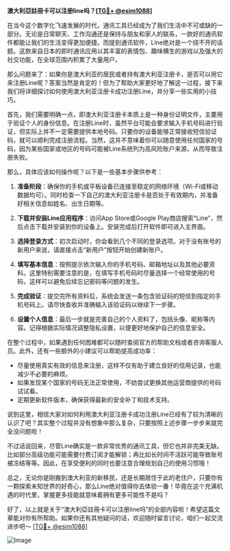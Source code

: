 **澳大利亞註冊卡可以注册line吗？[[TG💪+ @esim1088](https://t.me/s/esim1088)]**

在当今这个数字化飞速发展的时代，通讯工具已经成为了我们生活中不可或缺的一部分。无论是日常聊天、工作沟通还是保持与朋友和家人的联系，一款好的通讯软件都能让我们的生活变得更加便捷。而提到通讯软件，Line绝对是一个绕不开的话题。这款来自日本的即时通讯应用以其丰富的表情包、趣味横生的游戏以及强大的社交功能，在全球范围内积累了大量用户。

那么问题来了：如果你是澳大利亚的居民或者持有澳大利亚注册卡，是否可以用它来注册Line呢？答案当然是肯定的！但为了帮助大家更好地了解这一过程，接下来我们将详细探讨如何使用澳大利亚注册卡成功注册Line，并分享一些实用的小技巧。

首先，我们需要明确一点，即澳大利亚注册卡本质上是一种身份证明文件，主要用于验证个人的身份信息。在注册Line时，虽然平台可能会要求输入手机号码进行验证，但实际上并不一定需要提供本地号码。只要你的设备能够正常接收短信验证码，就可以顺利完成注册流程。当然，这并不意味着你可以随意使用任何国家的号码，因为某些国家或地区的号码可能被Line系统列为高风险账户来源，从而导致注册失败。

那么，具体应该如何操作呢？以下是一些基本步骤供参考：

1. **准备阶段**：确保你的手机或平板设备已连接至稳定的网络环境（Wi-Fi或移动数据均可）。同时检查一下自己的澳大利亚注册卡是否处于有效期内，并准备好相关信息如姓名、出生日期等。
   
2. **下载并安装Line应用程序**：访问App Store或Google Play商店搜索“Line”，然后点击下载并安装到你的设备上。安装完成后打开软件即可进入主界面。
   
3. **选择登录方式**：初次启动时，你会看到几个不同的登录选项。对于没有账号的新用户来说，请直接点击“新用户”按钮开始创建新账户。
   
4. **填写基本信息**：按照提示依次输入你的手机号码、邮箱地址以及其他必要资料。这里特别需要注意的是，在填写手机号码时尽量选择一个经常使用的号码，这样可以避免后续忘记密码等问题的发生。
   
5. **完成验证**：提交完所有资料后，系统会发送一条包含验证码的短信到指定的手机号码上。请尽快查收并准确输入该验证码以继续下一步骤。
   
6. **设置个人信息**：最后一步就是完善自己的个人资料了，包括头像、昵称等内容。记得根据实际情况调整隐私设置，以便更好地保护自己的信息安全。

在整个过程中，如果遇到任何困难都可以随时查阅官方的帮助文档或者咨询客服人员。此外，还有一些额外的小建议可以帮助提高成功率：

- 尽量使用真实有效的信息来注册，这样不仅有助于建立良好的信用记录，也能减少不必要的麻烦。
- 如果发现某个国家的号码无法正常使用，不妨尝试更换其他运营商提供的号码试试看。
- 定期更新软件版本，确保获得最新的安全补丁和技术支持。

说到这里，相信大家对如何利用澳大利亚注册卡成功注册Line已经有了较为清晰的认识了吧？其实整个过程并没有想象中那么复杂，只要按照上述步骤一步步来就完全没问题啦！

不过话说回来，尽管Line确实是一款非常优秀的通讯工具，但它也并非完美无缺。比如部分高级功能可能需要付费订阅才能解锁；再比如长时间不活跃可能导致账号被冻结等等。因此，在享受便利的同时也要注意合理规划自己的使用习惯哦！

总之，无论你是刚搬到澳大利亚的新移民，还是长期居住于此的老住户，只要你有一颗探索未知世界的好奇心，那么Line绝对值得你去体验一番！毕竟在这个充满机遇的时代里，掌握更多技能就意味着拥有更多可能性不是吗？

好了，以上就是关于“澳大利亞註冊卡可以注册line吗”的全部内容啦！希望这篇文章能对你有所帮助。如果你还有其他疑问的话，欢迎随时留言讨论，咱们一起交流进步吧～ [[TG💪+ @esim1088](https://t.me/s/esim1088)] 

![Image](https://i.postimg.cc/4NQfJmqS/Snipaste-2025-05-13-00-14-12.png)
